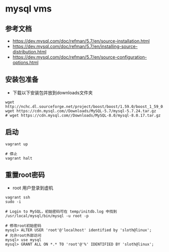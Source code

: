# mysql vms

## 参考文档

- <https://dev.mysql.com/doc/refman/5.7/en/source-installation.html>
- <https://dev.mysql.com/doc/refman/5.7/en/installing-source-distribution.html>
- <https://dev.mysql.com/doc/refman/5.7/en/source-configuration-options.html>

## 安装包准备

- 下载以下安装包并放到downloads文件夹

```shell
wget http://nchc.dl.sourceforge.net/project/boost/boost/1.59.0/boost_1_59_0.tar.gz
wget https://cdn.mysql.com//Downloads/MySQL-5.7/mysql-5.7.24.tar.gz
# wget https://cdn.mysql.com//Downloads/MySQL-8.0/mysql-8.0.17.tar.gz
```

## 启动

```shell
vagrant up

# 停止
vagrant halt
```

## 重置root密码

- root 用户登录到虚机

```shell
vagrant ssh
sudo -i

# Login to MySQL，初始密码可在 temp/initdb.log 中找到
/usr/local/mysql/bin/mysql -u root -p

# 修改root初始密码
mysql> ALTER USER 'root'@'localhost' identified by 'sloth@linux';
# 允许root外部访问
mysql> use mysql
mysql> GRANT ALL ON *.* TO 'root'@'%' IDENTIFIED BY 'sloth@linux';
```
